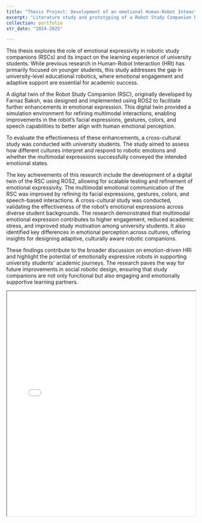 ```yaml
---
title: "Thesis Project: Development of an emotional Human-Robot Inteaction for University students social robot"
excerpt: "Literature study and prototyping of a Robot Study Companion behaviours to support University Students<br/>"
collection: portfolio
str_date: "2024-2025"

---
```


This thesis explores the role of emotional expressivity in robotic study companions (RSCs) and its impact on the learning experience of university students. While previous research in Human-Robot Interaction (HRI) has primarily focused on younger students, this study addresses the gap in university-level educational robotics, where emotional engagement and adaptive support are essential for academic success.  

A digital twin of the Robot Study Companion (RSC), originally developed by Farnaz Baksh, was designed and implemented using ROS2 to facilitate further enhancements in emotional expression. This digital twin provided a simulation environment for refining multimodal interactions, enabling improvements in the robot’s facial expressions, gestures, colors, and speech capabilities to better align with human emotional perception.  

To evaluate the effectiveness of these enhancements, a cross-cultural study was conducted with university students. The study aimed to assess how different cultures interpret and respond to robotic emotions and whether the multimodal expressions successfully conveyed the intended emotional states.  

The key achievements of this research include the development of a digital twin of the RSC using ROS2, allowing for scalable testing and refinement of emotional expressivity. The multimodal emotional communication of the RSC was improved by refining its facial expressions, gestures, colors, and speech-based interactions. A cross-cultural study was conducted, validating the effectiveness of the robot’s emotional expressions across diverse student backgrounds. The research demonstrated that multimodal emotional expression contributes to higher engagement, reduced academic stress, and improved study motivation among university students. It also identified key differences in emotional perception across cultures, offering insights for designing adaptive, culturally aware robotic companions.  

These findings contribute to the broader discussion on emotion-driven HRI and highlight the potential of emotionally expressive robots in supporting university students' academic journeys. The research paves the way for future improvements in social robotic design, ensuring that study companions are not only functional but also engaging and emotionally supportive learning partners.  

<iframe src="/files/RO_MAN_MIRIAM.pdf" width="100%" height="600px">
  <p>Your browser does not support iframes. 
     <a href="/files/RO_MAN_MIRIAM.pdf">Download the PDF instead.</a>
  </p>
</iframe>
